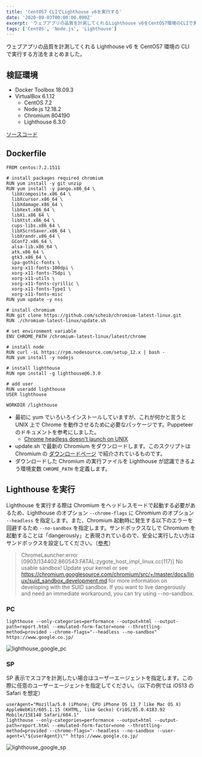 ```yaml
---
title: 'CentOS7 CLIでLighthouse v6を実行する'
date: '2020-09-03T00:00:00.000Z'
excerpt: 'ウェブアプリの品質を計測してくれるLighthouse v6をCentOS7環境のCLIで実行する方法をまとめました。'
tags: ['CentOS', 'Node.js', 'Lighthouse']
---
```


ウェブアプリの品質を計測してくれる Lighthouse v6 を CentOS7 環境の CLI で実行する方法をまとめました。

## 検証環境

- Docker Toolbox 18.09.3
- VirtualBox 6.1.12
  - CentOS 7.2
  - Node.js 12.18.2
  - Chromium 804190
  - Lighthouse 6.3.0

[ソースコード](https://github.com/krabben16/sandbox_lighthouse_v6)

## Dockerfile

```docker
FROM centos:7.2.1511

# install packages required chromium
RUN yum install -y git unzip
RUN yum install -y pango.x86_64 \
  libXcomposite.x86_64 \
  libXcursor.x86_64 \
  libXdamage.x86_64 \
  libXext.x86_64 \
  libXi.x86_64 \
  libXtst.x86_64 \
  cups-libs.x86_64 \
  libXScrnSaver.x86_64 \
  libXrandr.x86_64 \
  GConf2.x86_64 \
  alsa-lib.x86_64 \
  atk.x86_64 \
  gtk3.x86_64 \
  ipa-gothic-fonts \
  xorg-x11-fonts-100dpi \
  xorg-x11-fonts-75dpi \
  xorg-x11-utils \
  xorg-x11-fonts-cyrillic \
  xorg-x11-fonts-Type1 \
  xorg-x11-fonts-misc
RUN yum update -y nss

# install chromium
RUN git clone https://github.com/scheib/chromium-latest-linux.git
RUN ./chromium-latest-linux/update.sh

# set environment variable
ENV CHROME_PATH /chromium-latest-linux/latest/chrome

# install node
RUN curl -sL https://rpm.nodesource.com/setup_12.x | bash -
RUN yum install -y nodejs

# install lighthouse
RUN npm install -g lighthouse@6.3.0

# add user
RUN useradd lighthouse
USER lighthouse

WORKDIR /lighthouse
```

- 最初に yum でいろいろインストールしていますが、これが何かと言うと UNIX 上で Chrome を動作させるために必要なパッケージです。Puppeteer のドキュメントを参考にしました。
  - [Chrome headless doesn't launch on UNIX](https://github.com/GoogleChrome/puppeteer/blob/master/docs/troubleshooting.md#chrome-headless-doesnt-launch-on-unix)
- update.sh で最新の Chromium をダウンロードします。このスクリプトは Chromium の [ダウンロードページ](https://www.chromium.org/getting-involved/download-chromium) で紹介されているものです。
- ダウンロードした Chromium の実行ファイルを Lighthouse が認識できるよう環境変数 `CHROME_PATH` を定義します。

## Lighthouse を実行

Lighthouse を実行する際は Chromium をヘッドレスモードで起動する必要があるため、Lighthouse のオプション `--chrome-flags` に Chromium のオプション `--headless` を指定します。また、Chromium 起動時に発生する以下のエラーを回避するため `--no-sandbox` を指定します。サンドボックスなしで Chromium を起動することは「dangerously」と表現されているので、安全に実行したい方はサンドボックスを設定してください。（[参考](https://github.com/puppeteer/puppeteer/blob/v1.19.0/docs/troubleshooting.md#setting-up-chrome-linux-sandbox)）

> ChromeLauncher:error [0903/134402.860543:FATAL:zygote_host_impl_linux.cc(117)] No usable sandbox! Update your kernel or see https://chromium.googlesource.com/chromium/src/+/master/docs/linux/suid_sandbox_development.md for more information on developing with the SUID sandbox. If you want to live dangerously and need an immediate workaround, you can try using --no-sandbox.

### PC

```shell
lighthouse --only-categories=performance --output=html --output-path=report.html --emulated-form-factor=none --throttling-method=provided --chrome-flags="--headless --no-sandbox" https://www.google.co.jp/
```

![lighthouse_google_pc](/images/articles/22/lighthouse_google_pc_tiny.png)

### SP

SP 表示でスコアを計測したい場合はユーザーエージェントを指定します。この際に任意のユーザーエージェントを指定してください。（以下の例では iOS13 の Safari を想定）

```shell
userAgent="Mozilla/5.0 (iPhone; CPU iPhone OS 13_7 like Mac OS X) AppleWebKit/605.1.15 (KHTML, like Gecko) CriOS/85.0.4183.92 Mobile/15E148 Safari/604.1"
lighthouse --only-categories=performance --output=html --output-path=report.html --emulated-form-factor=none --throttling-method=provided --chrome-flags="--headless --no-sandbox --user-agent=\"${userAgent}\"" https://www.google.co.jp/
```

![lighthouse_google_sp](/images/articles/22/lighthouse_google_sp_tiny.png)
